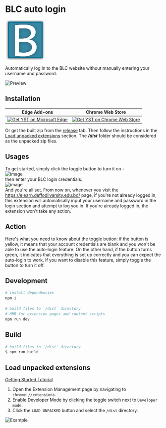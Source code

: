 # BLC auto login

![logo](/src/assets/icons/icon128.png)

Automatically log in to the BLC website without manually entering your username and password.

![Preview](https://user-images.githubusercontent.com/43641536/227714912-f2fb693d-8b4d-4f26-8013-15a9eddb2203.gif)


## Installation

| Edge Add-ons | Chrome Web Store |
| ----------- | ----------- |
| <a href="https://microsoftedge.microsoft.com/addons/detail/cklmpfnelcdadbpoonlejongcfmkngjj"><img src="https://get.microsoft.com/images/en-us%20dark.svg" alt="Get YST on Microsoft Edge" width="224px"></a> | <a href="https://chrome.google.com/webstore/detail/jfcbfdeolomalpheclmhggngjkocjjcb"><img src="https://storage.googleapis.com/web-dev-uploads/image/WlD8wC6g8khYWPJUsQceQkhXSlv1/HRs9MPufa1J1h5glNhut.png" alt="Get YST on Chrome Web Store" width="224px"></a> |

Or get the built zip from the [release](https://github.com/biplobsd/blc-auto-login/releases/latest) tab. Then follow the instructions in the [Load unpacked extensions](#load-unpacked-extensions) section. The **_/dist_** folder should be considered as the unpacked zip files.

## Usages
To get started, simply click the toggle button to turn it on - <br>
![image](https://user-images.githubusercontent.com/43641536/227714368-d9806131-87d5-49ee-844a-e2502360fa35.png)
<br>then enter your BLC login credentials.<br>
![image](https://user-images.githubusercontent.com/43641536/227714335-8925fec5-82c8-4606-b9ee-16fef9d9c8a3.png)
<br>
And you're all set. From now on, whenever you visit the https://elearn.daffodilvarsity.edu.bd/ page, if you're not already logged in, this extension will automatically input your username and password in the login section and attempt to log you in. If you're already logged in, the extension won't take any action.

## Action
Here's what you need to know about the toggle button: if the button is yellow, it means that your account credentials are blank and you won't be able to use the auto-login feature. On the other hand, if the button turns green, it indicates that everything is set up correctly and you can expect the auto-login to work. If you want to disable this feature, simply toggle the button to turn it off.

## Development

```bash
# install dependencies
npm i

# build files to `/dist` directory
# HMR for extension pages and content scripts
npm run dev
```

## Build

```bash
# build files to `/dist` directory
$ npm run build
```

## Load unpacked extensions

[Getting Started Tutorial](https://developer.chrome.com/docs/extensions/mv3/getstarted/)

1. Open the Extension Management page by navigating to `chrome://extensions`.
2. Enable Developer Mode by clicking the toggle switch next to `Developer mode`.
3. Click the `LOAD UNPACKED` button and select the `/dist` directory.

![Example](https://wd.imgix.net/image/BhuKGJaIeLNPW9ehns59NfwqKxF2/vOu7iPbaapkALed96rzN.png?auto=format&w=571)
